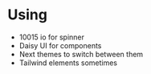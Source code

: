 # Using

- 10015 io for spinner
- Daisy UI for components
- Next themes to switch between them
- Tailwind elements sometimes
